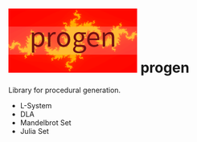 ![progen](/progen.png)
progen
======

Library for procedural generation.

* L-System
* DLA
* Mandelbrot Set
* Julia Set
